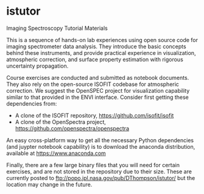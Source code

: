 # istutor
Imaging Spectroscopy Tutorial Materials

This is a sequence of hands-on lab experiences using open source code for imaging spectrometer data analysis.  They introduce the basic concepts behind these instruments, and provide practical experience in visualization, atmospheric correction, and surface property estimation with rigorous uncertainty propagation. 

Course exercises are conducted and submitted as notebook documents. They also rely on the open-source ISOFIT codebase for atmospheric correction. We suggest the OpenSPEC project for visualization capability similar to that provided in the ENVI interface.  Consider first getting these dependencies from:
-	A clone of the ISOFIT repository, https://github.com/isofit/isofit
-	A clone of the OpenSpectra project, https://github.com/openspectra/openspectra

An easy cross-platform way to get all the necessary Python dependencies (and juypter notebook capability) is to download the anaconda distribution, available at https://www.anaconda.com

Finally, there are a few large binary files that you will need for certain exercises, and are not stored in the repository due to their size.  These are currently posted to ftp://popo.jpl.nasa.gov/pub/DThompson/istutor/ but the location may change in the future.

